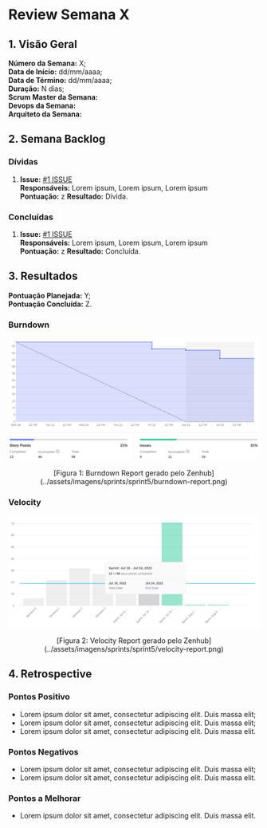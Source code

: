 # Review Semana X

## 1. Visão Geral
**Número da Semana:** X;<br>
**Data de Início:** dd/mm/aaaa;<br>
**Data de Término:** dd/mm/aaaa;<br>
**Duração:** N dias;<br>
**Scrum Master da Semana:** <br>
**Devops da Semana:** <br>
**Arquiteto da Semana:** <br>


## 2. Semana Backlog

### Dívidas

1. **Issue:** [#1 ISSUE ](https://github.com/fga-eps-mds/2022-1-PUMA-Doc/issues/16)<br>
**Responsáveis:** Lorem ipsum, Lorem ipsum, Lorem ipsum<br>
**Pontuação:** z
**Resultado:** <span class="tarefa-divida">Dívida</span>.

### Concluídas

1. **Issue:** [#1 ISSUE ](https://github.com/fga-eps-mds/2022-1-PUMA-Doc/issues/16)<br>
**Responsáveis:** Lorem ipsum, Lorem ipsum, Lorem ipsum<br>
**Pontuação:** z
**Resultado:** <span class="tarefa-concluida">Concluída</span>.


## 3. Resultados

**Pontuação Planejada:** Y;<br>
**Pontuação Concluída:** Z.<br>

### Burndown
![Burndown Report](../assets/imagens/sprints/sprint5/burndown-report.png)
<center>[Figura 1: Burndown Report gerado pelo Zenhub](../assets/imagens/sprints/sprint5/burndown-report.png)</center>

### Velocity
![Velocity Report](../assets/imagens/sprints/sprint5/velocity-report.png)
<center>[Figura 2: Velocity Report gerado pelo Zenhub](../assets/imagens/sprints/sprint5/velocity-report.png)</center>


## 4. Retrospective

### Pontos Positivo

- Lorem ipsum dolor sit amet, consectetur adipiscing elit. Duis massa elit;
- Lorem ipsum dolor sit amet, consectetur adipiscing elit. Duis massa elit;
- Lorem ipsum dolor sit amet, consectetur adipiscing elit. Duis massa elit.

### Pontos Negativos

- Lorem ipsum dolor sit amet, consectetur adipiscing elit. Duis massa elit;
- Lorem ipsum dolor sit amet, consectetur adipiscing elit. Duis massa elit.

### Pontos a Melhorar

- Lorem ipsum dolor sit amet, consectetur adipiscing elit. Duis massa elit.
